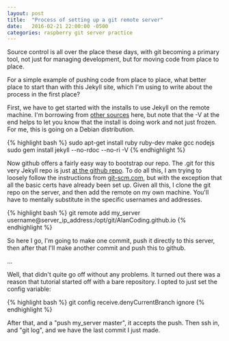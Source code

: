 ```yaml
---
layout: post
title:  "Process of setting up a git remote server"
date:   2016-02-21 22:00:00 -0500
categories: raspberry git server practice
---
```


Source control is all over the place these days, with git becoming a primary 
tool, not just for managing development, but for moving code from place to 
place.

For a simple example of pushing code from place to place, what better place 
to start than with this Jekyll site, which I'm using to write about the 
process in the first place?

First, we have to get started with the installs to use Jekyll on the remote 
machine. I'm borrowing from [other sources][jkl-instructions] here, but note 
that the -V at the 
end helps to let you know that the install is doing work and not just frozen.
For me, this is going on a Debian distribution.

{% highlight bash %}
sudo apt-get install ruby ruby-dev make gcc nodejs
sudo gem install jekyll --no-rdoc --no-ri -V
{% endhighlight %}

Now github offers a fairly easy way to bootstrap our repo. The .git for this 
very Jekyll repo is just [at the github repo][repo]. To do all this, I am 
trying to loosely follow the instructions from [git-scm.com][git-scm], but 
with the exception that all the basic certs have already been set up.
Given all this, I clone the git repo on the server, and then add the 
remote on my own machine. You'll have to mentally substitute in the specific 
usernames and addresses.

{% highlight bash %}
git remote add my_server username@server_ip_address:/opt/git/AlanCoding.github.io
{% endhighlight %}

So here I go, I'm going to make one commit, push it directly to this server, 
then after that I'll make another commit and push this to github.

...

Well, that didn't quite go off without any problems. It turned out there was 
a reason that tutorial started off with a bare repository. I opted to just set 
the config variable:

{% highlight bash %}
git config receive.denyCurrentBranch ignore
{% endhighlight %}

After that, and a "push my_server master", it accepts the push. Then ssh in,
and "git log", and we have the last commit I just made.


[repo]: https://github.com/AlanCoding/AlanCoding.github.io.git
[git-scm]: https://git-scm.com/book/en/v2/Git-on-the-Server-Setting-Up-the-Server
[jkl-instructions]: http://michaelchelen.net/81fa/install-jekyll-2-ubuntu-14-04/

